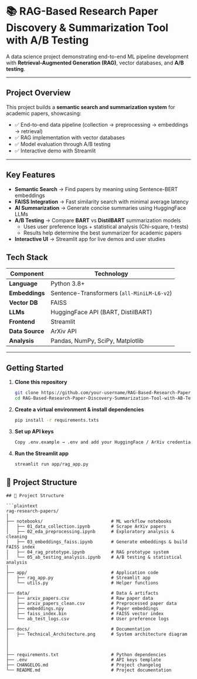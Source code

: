 
# 📚 RAG-Based Research Paper Discovery & Summarization Tool with A/B Testing

A data science project demonstrating end-to-end ML pipeline development with **Retrieval-Augmented Generation (RAG)**, vector databases, and **A/B testing**.

---

##  Project Overview
This project builds a **semantic search and summarization system** for academic papers, showcasing:

- ✅ End-to-end data pipeline (collection → preprocessing → embeddings → retrieval)  
- ✅ RAG implementation with vector databases  
- ✅ Model evaluation through A/B testing  
- ✅ Interactive demo with Streamlit  

---
##  Key Features

- **Semantic Search** → Find papers by meaning using Sentence-BERT embeddings  
- **FAISS Integration** → Fast similarity search with minimal average latency  
- **AI Summarization** → Generate concise summaries using HuggingFace LLMs  
- **A/B Testing** → Compare **BART** vs **DistilBART** summarization models
  - Uses user preference logs + statistical analysis (Chi-square, t-tests)
  - Results help determine the best summarizer for academic papers
- **Interactive UI** → Streamlit app for live demos and user studies  


##  Tech Stack

| Component        | Technology                                   |
|------------------|-----------------------------------------------|
| **Language**     | Python 3.8+                                  |
| **Embeddings**   | Sentence-Transformers (`all-MiniLM-L6-v2`)   |
| **Vector DB**    | FAISS                                        |
| **LLMs**         | HuggingFace API (BART, DistilBART)                   |
| **Frontend**     | Streamlit                                    |
| **Data Source**  | ArXiv API                                    |
| **Analysis**     | Pandas, NumPy, SciPy, Matplotlib             |

---
##  Getting Started

1. **Clone this repository**
   ```bash
   git clone https://github.com/your-username/RAG-Based-Research-Paper-Discovery-Summarization-Tool-with-AB-Testing.git
   cd RAG-Based-Research-Paper-Discovery-Summarization-Tool-with-AB-Testing
2. **Create a virtual environment & install dependencies**
   ```bash
   pip install -r requirements.txts
3. **Set up API keys**
   ```bash
   Copy .env.example → .env and add your HuggingFace / ArXiv credentials.

3. **Run the Streamlit app**
   ```bash
   streamlit run app/rag_app.py

## 📁 Project Structure

```plaintext
## 📁 Project Structure

```plaintext
rag-research-papers/
│
├── notebooks/                          # ML workflow notebooks
│   ├── 01_data_collection.ipynb        # Scrape ArXiv papers
│   ├── 02_eda_preprocessing.ipynb      # Exploratory analysis & cleaning
│   ├── 03_embeddings_faiss.ipynb       # Generate embeddings & build FAISS index
│   ├── 04_rag_prototype.ipynb          # RAG prototype system
│   └── 05_ab_testing_analysis.ipynb    # A/B testing & statistical analysis
│
├── app/                                # Application code
│   ├── rag_app.py                      # Streamlit app
│   └── utils.py                        # Helper functions
│
├── data/                               # Data & artifacts
│   ├── arxiv_papers.csv                # Raw paper data
│   ├── arxiv_papers_clean.csv          # Preprocessed paper data
│   ├── embeddings.npy                  # Paper embeddings
│   ├── faiss_index.bin                 # FAISS vector index
│   └── ab_test_logs.csv                # User preference logs
│
├── docs/                               # Documentation
│   ├── Technical_Architecture.png      # System architecture diagram
│   
│   
│
├── requirements.txt                    # Python dependencies
├── .env                                # API keys template
├── CHANGELOG.md                        # Project changelog
└── README.md                           # Project documentation
